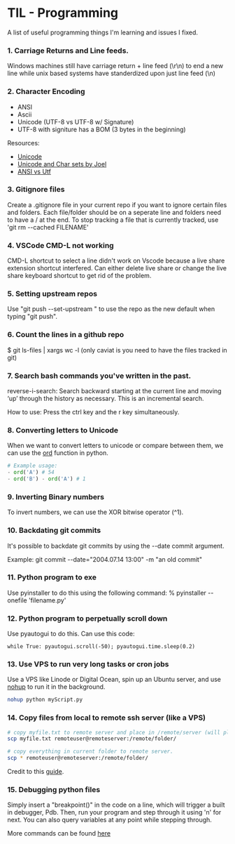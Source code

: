 # TIL - Programming

A list of useful programming things I'm learning and issues I fixed.

### 1. Carriage Returns and Line feeds.

Windows machines still have carriage return + line feed (\r\n) to end a new line while unix based systems have standerdized upon just line feed (\n)

### 2. Character Encoding

- ANSI
- Ascii
- Unicode (UTF-8 vs UTF-8 w/ Signature)
- UTF-8 with signiture has a BOM (3 bytes in the beginning)

Resources:

- [Unicode](https://csharpindepth.com/Articles/Unicode)
- [Unicode and Char sets by Joel](https://www.joelonsoftware.com/2003/10/08/_the-absolute-minimum-every-software-developer-absolutely-positively-must-know-about-unicode-and-character-sets-no-excuses/)
- [ANSI vs Utf](https://stackoverflow.com/questions/700187/unicode-utf-ascii-ansi-format-differences)

### 3. Gitignore files

Create a .gitignore file in your current repo if you want to ignore certain files and folders.
Each file/folder should be on a seperate line and folders need to have a / at the end.
To stop tracking a file that is currently tracked, use 'git rm --cached FILENAME'

### 4. VSCode CMD-L not working

CMD-L shortcut to select a line didn't work on Vscode because a live share extension shortcut interfered. Can either delete live share or change the live share keyboard shortcut to get rid of the problem.

### 5. Setting upstream repos

Use "git push --set-upstream <remote> <branch>" to use the <remote> repo as the new default when typing "git push".

### 6. Count the lines in a github repo

$ git ls-files | xargs wc -l
(only caviat is you need to have the files tracked in git)

### 7. Search bash commands you've written in the past.

reverse-i-search: Search backward starting at the current line and moving ‘up’ through the history as necessary. This is an incremental search.

How to use: Press the ctrl key and the r key simultaneously.

### 8. Converting letters to Unicode

When we want to convert letters to unicode or compare between them, we can use the [ord](https://docs.python.org/3/library/functions.html#ord) function in python.

```python
# Example usage:
- ord('A') # 54
- ord('B') - ord('A') # 1
```

### 9. Inverting Binary numbers

To invert numbers, we can use the XOR bitwise operator (^1).

### 10. Backdating git commits

It's possible to backdate git commits by using the --date commit argument.

Example: git commit --date="2004.07.14 13:00" -m "an old commit"

### 11. Python program to exe

Use pyinstaller to do this using the following command: % pyinstaller --onefile 'filename.py'

### 12. Python program to perpetually scroll down

Use pyautogui to do this. Can use this code:

`while True: pyautogui.scroll(-50); pyautogui.time.sleep(0.2)`

### 13. Use VPS to run very long tasks or cron jobs

Use a VPS like Linode or Digital Ocean, spin up an Ubuntu server, and use [nohup](https://unix.stackexchange.com/questions/362115/how-to-keep-a-python-script-running-when-i-close-putty) to run it in the background.

```bash
nohup python myScript.py
```

### 14. Copy files from local to remote ssh server (like a VPS)

```bash
# copy myfile.txt to remote server and place in /remote/server (will place in home if left unspecified).
scp myfile.txt remoteuser@remoteserver:/remote/folder/

# copy everything in current folder to remote server.
scp * remoteuser@remoteserver:/remote/folder/
```

Credit to this [guide](https://www.simplified.guide/ssh/copy-file).

### 15. Debugging python files

Simply insert a "breakpoint()" in the code on a line, which will trigger a built in debugger, Pdb. Then, run your program and step through it using 'n' for next. You can also query variables at any point while stepping through.

More commands can be found [here](https://docs.python.org/3/library/pdb.html)
